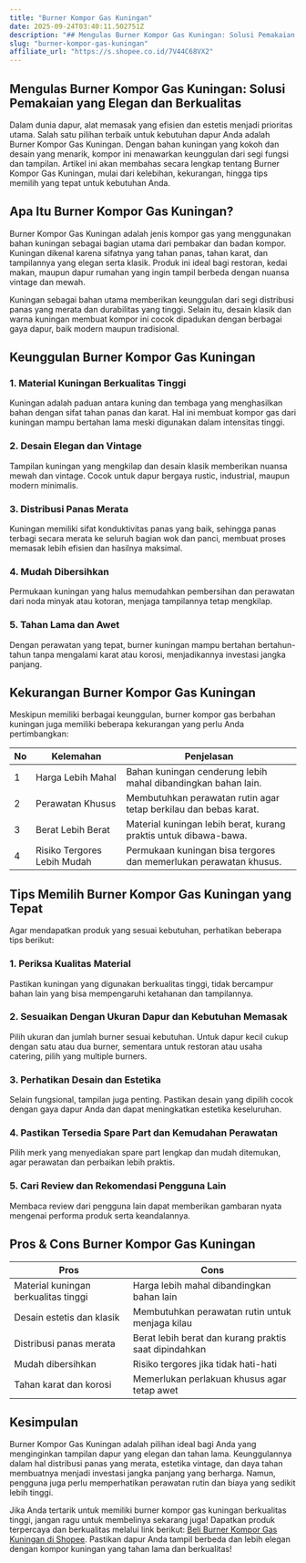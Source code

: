 ```yaml
---
title: "Burner Kompor Gas Kuningan"
date: 2025-09-24T03:40:11.502751Z
description: "## Mengulas Burner Kompor Gas Kuningan: Solusi Pemakaian yang Elegan dan Berkualitas..."
slug: "burner-kompor-gas-kuningan"
affiliate_url: "https://s.shopee.co.id/7V44C68VX2"
---
```

## Mengulas Burner Kompor Gas Kuningan: Solusi Pemakaian yang Elegan dan Berkualitas

Dalam dunia dapur, alat memasak yang efisien dan estetis menjadi prioritas utama. Salah satu pilihan terbaik untuk kebutuhan dapur Anda adalah Burner Kompor Gas Kuningan. Dengan bahan kuningan yang kokoh dan desain yang menarik, kompor ini menawarkan keunggulan dari segi fungsi dan tampilan. Artikel ini akan membahas secara lengkap tentang Burner Kompor Gas Kuningan, mulai dari kelebihan, kekurangan, hingga tips memilih yang tepat untuk kebutuhan Anda.

## Apa Itu Burner Kompor Gas Kuningan?

Burner Kompor Gas Kuningan adalah jenis kompor gas yang menggunakan bahan kuningan sebagai bagian utama dari pembakar dan badan kompor. Kuningan dikenal karena sifatnya yang tahan panas, tahan karat, dan tampilannya yang elegan serta klasik. Produk ini ideal bagi restoran, kedai makan, maupun dapur rumahan yang ingin tampil berbeda dengan nuansa vintage dan mewah.

Kuningan sebagai bahan utama memberikan keunggulan dari segi distribusi panas yang merata dan durabilitas yang tinggi. Selain itu, desain klasik dan warna kuningan membuat kompor ini cocok dipadukan dengan berbagai gaya dapur, baik modern maupun tradisional.

## Keunggulan Burner Kompor Gas Kuningan

### 1. Material Kuningan Berkualitas Tinggi

Kuningan adalah paduan antara kuning dan tembaga yang menghasilkan bahan dengan sifat tahan panas dan karat. Hal ini membuat kompor gas dari kuningan mampu bertahan lama meski digunakan dalam intensitas tinggi.

### 2. Desain Elegan dan Vintage

Tampilan kuningan yang mengkilap dan desain klasik memberikan nuansa mewah dan vintage. Cocok untuk dapur bergaya rustic, industrial, maupun modern minimalis.

### 3. Distribusi Panas Merata

Kuningan memiliki sifat konduktivitas panas yang baik, sehingga panas terbagi secara merata ke seluruh bagian wok dan panci, membuat proses memasak lebih efisien dan hasilnya maksimal.

### 4. Mudah Dibersihkan

Permukaan kuningan yang halus memudahkan pembersihan dan perawatan dari noda minyak atau kotoran, menjaga tampilannya tetap mengkilap.

### 5. Tahan Lama dan Awet

Dengan perawatan yang tepat, burner kuningan mampu bertahan bertahun-tahun tanpa mengalami karat atau korosi, menjadikannya investasi jangka panjang.

## Kekurangan Burner Kompor Gas Kuningan

Meskipun memiliki berbagai keunggulan, burner kompor gas berbahan kuningan juga memiliki beberapa kekurangan yang perlu Anda pertimbangkan:

| No  | Kelemahan                         | Penjelasan                                                      |
|-------|----------------------------------|-----------------------------------------------------------------|
| 1     | Harga Lebih Mahal               | Bahan kuningan cenderung lebih mahal dibandingkan bahan lain.   |
| 2     | Perawatan Khusus                | Membutuhkan perawatan rutin agar tetap berkilau dan bebas karat. |
| 3     | Berat Lebih Berat               | Material kuningan lebih berat, kurang praktis untuk dibawa-bawa. |
| 4     | Risiko Tergores Lebih Mudah     | Permukaan kuningan bisa tergores dan memerlukan perawatan khusus. |

## Tips Memilih Burner Kompor Gas Kuningan yang Tepat

Agar mendapatkan produk yang sesuai kebutuhan, perhatikan beberapa tips berikut:

### 1. Periksa Kualitas Material

Pastikan kuningan yang digunakan berkualitas tinggi, tidak bercampur bahan lain yang bisa mempengaruhi ketahanan dan tampilannya.

### 2. Sesuaikan Dengan Ukuran Dapur dan Kebutuhan Memasak

Pilih ukuran dan jumlah burner sesuai kebutuhan. Untuk dapur kecil cukup dengan satu atau dua burner, sementara untuk restoran atau usaha catering, pilih yang multiple burners.

### 3. Perhatikan Desain dan Estetika

Selain fungsional, tampilan juga penting. Pastikan desain yang dipilih cocok dengan gaya dapur Anda dan dapat meningkatkan estetika keseluruhan.

### 4. Pastikan Tersedia Spare Part dan Kemudahan Perawatan

Pilih merk yang menyediakan spare part lengkap dan mudah ditemukan, agar perawatan dan perbaikan lebih praktis.

### 5. Cari Review dan Rekomendasi Pengguna Lain

Membaca review dari pengguna lain dapat memberikan gambaran nyata mengenai performa produk serta keandalannya.

## Pros & Cons Burner Kompor Gas Kuningan

| **Pros**                          | **Cons**                                              |
|-----------------------------------|--------------------------------------------------------|
| Material kuningan berkualitas tinggi | Harga lebih mahal dibandingkan bahan lain             |
| Desain estetis dan klasik       | Membutuhkan perawatan rutin untuk menjaga kilau     |
| Distribusi panas merata          | Berat lebih berat dan kurang praktis saat dipindahkan |
| Mudah dibersihkan               | Risiko tergores jika tidak hati-hati                  |
| Tahan karat dan korosi          | Memerlukan perlakuan khusus agar tetap awet        |

## Kesimpulan

Burner Kompor Gas Kuningan adalah pilihan ideal bagi Anda yang menginginkan tampilan dapur yang elegan dan tahan lama. Keunggulannya dalam hal distribusi panas yang merata, estetika vintage, dan daya tahan membuatnya menjadi investasi jangka panjang yang berharga. Namun, pengguna juga perlu memperhatikan perawatan rutin dan biaya yang sedikit lebih tinggi.

Jika Anda tertarik untuk memiliki burner kompor gas kuningan berkualitas tinggi, jangan ragu untuk membelinya sekarang juga! Dapatkan produk terpercaya dan berkualitas melalui link berikut: [Beli Burner Kompor Gas Kuningan di Shopee](https://s.shopee.co.id/7V44C68VX2). Pastikan dapur Anda tampil berbeda dan lebih elegan dengan kompor kuningan yang tahan lama dan berkualitas!
